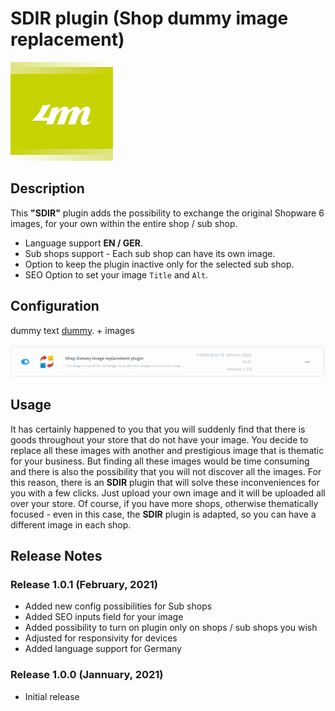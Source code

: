 # SDIR plugin (Shop dummy image replacement)

![header image](https://github.com/4mDeveloper/Plugins-documentation/blob/main/SDIR%20plugin/SDIR%20images%20for%20documentation/4m-media.png?raw=true)

## Description

This <strong>"SDIR"</strong> plugin adds the possibility to exchange the original Shopware 6 images, for your own within the entire shop / sub shop.

* Language support <strong>EN / GER</strong>.
* Sub shops support - Each sub shop can have its own image.
* Option to keep the plugin inactive only for the selected sub shop.
* SEO Option to set your image `Title` and `Alt`.

## Configuration


dummy text [dummy](../dummy.md). + images



![header image](https://github.com/4mDeveloper/Plugins-documentation/blob/main/SDIR%20plugin/SDIR%20images%20for%20documentation/00%20-Plugin%20SDIR.png?raw=true)


## Usage

It has certainly happened to you that you will suddenly find that there is goods throughout your store that do not have your image.
You decide to replace all these images with another and prestigious image that is thematic for your business. But finding all these images would be time consuming and there is also the possibility that you will not discover all the images. For this reason, there is an <strong>SDIR</strong> plugin that will solve these inconveniences for you with a few clicks. Just upload your own image and it will be uploaded all over your store. Of course, if you have more shops, otherwise thematically focused - even in this case, the <strong>SDIR</strong> plugin is adapted, so you can have a different image in each shop.

## Release Notes

### Release 1.0.1 (February, 2021)
* Added new config possibilities for Sub shops
* Added SEO inputs field for your image
* Added possibility to turn on plugin only on shops / sub shops you wish
* Adjusted for responsivity for devices
* Added language support for Germany

### Release 1.0.0 (Jannuary, 2021)
* Initial release
